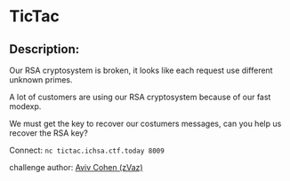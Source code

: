 
# TicTac
## Description:
Our RSA cryptosystem is broken, it looks like each request use different unknown primes.

A lot of customers are using our RSA cryptosystem because of our fast modexp.

We must get the key to recover our costumers messages, can you help us recover the RSA key?

Connect: `nc tictac.ichsa.ctf.today 8009`

challenge author: [Aviv Cohen (zVaz)](https://twitter.com/_zVaz_)

